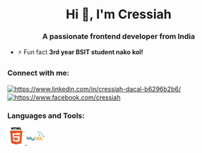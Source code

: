 <h1 align="center">Hi 👋, I'm Cressiah</h1>
<h3 align="center">A passionate frontend developer from India</h3>

- ⚡ Fun fact **3rd year BSIT student nako kol!**

<h3 align="left">Connect with me:</h3>
<p align="left">
<a href="https://linkedin.com/in/https://www.linkedin.com/in/cressiah-dacal-b6296b2b6/" target="blank"><img align="center" src="https://raw.githubusercontent.com/rahuldkjain/github-profile-readme-generator/master/src/images/icons/Social/linked-in-alt.svg" alt="https://www.linkedin.com/in/cressiah-dacal-b6296b2b6/" height="30" width="40" /></a>
<a href="https://fb.com/https://www.facebook.com/cressiah" target="blank"><img align="center" src="https://raw.githubusercontent.com/rahuldkjain/github-profile-readme-generator/master/src/images/icons/Social/facebook.svg" alt="https://www.facebook.com/cressiah" height="30" width="40" /></a>
</p>

<h3 align="left">Languages and Tools:</h3>
<p align="left"> <a href="https://www.w3.org/html/" target="_blank" rel="noreferrer"> <img src="https://raw.githubusercontent.com/devicons/devicon/master/icons/html5/html5-original-wordmark.svg" alt="html5" width="40" height="40"/> </a> <a href="https://www.mysql.com/" target="_blank" rel="noreferrer"> <img src="https://raw.githubusercontent.com/devicons/devicon/master/icons/mysql/mysql-original-wordmark.svg" alt="mysql" width="40" height="40"/> </a> </p>
